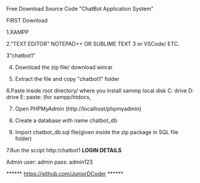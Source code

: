Free Download Source Code "ChatBot Application System"

FIRST Download

1.XAMPP

2."TEXT EDITOR" NOTEPAD++ OR SUBLIME TEXT 3 or VSCode/ ETC.

3"chatbot1"

4. Download the zip file/ download winrar

5. Extract the file and copy "chatbot1" folder

6.Paste inside root directory/ where you install xammp local disk C: drive D: drive E: paste: (for xampp/htdocs, 

7. Open PHPMyAdmin (http://localhost/phpmyadmin)

8. Create a database with name chatbot_db

6. Import chatbot_db.sql file(given inside the zip package in SQL file folder)

7.Run the script http:/chatbot1
**LOGIN DETAILS** 

Admin
user: admin
pass: admin123


****** https://github.com/JuniorDCoder ******